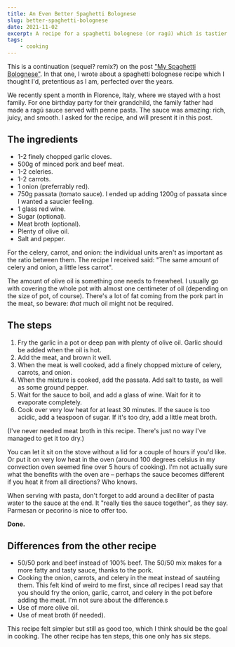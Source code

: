 ```yaml
---
title: An Even Better Spaghetti Bolognese
slug: better-spaghetti-bolognese
date: 2021-11-02
excerpt: A recipe for a spaghetti bolognese (or ragú) which is tastier than an earlier version I published – and simpler!
tags:
    - cooking
---
```


This is a continuation (sequel? remix?) on the post
["My Spaghetti Bolognese"](/writings/my-spaghetti-bolognese). In that one, I wrote about a spaghetti
bolognese recipe which I thought I'd, pretentious as I am, perfected over the years.

We recently spent a month in Florence, Italy, where we stayed with a host family. For one birthday
party for their grandchild, the family father had made a ragú sauce served with penne pasta. The
sauce was amazing: rich, juicy, and smooth. I asked for the recipe, and will present it in this
post.

## The ingredients

- 1-2 finely chopped garlic cloves.
- 500g of minced pork and beef meat.
- 1-2 celeries.
- 1-2 carrots.
- 1 onion (preferrably red).
- 750g passata (tomato sauce). I ended up adding 1200g of passata since I wanted a saucier feeling.
- 1 glass red wine.
- Sugar (optional).
- Meat broth (optional).
- Plenty of olive oil.
- Salt and pepper.

For the celery, carrot, and onion: the individual units aren't as important as the ratio between
them. The recipe I received said: "The same amount of celery and onion, a little less carrot".

The amount of olive oil is something one needs to freewheel. I usually go with covering the whole
pot with almost one centimeter of oil (depending on the size of pot, of course). There's a lot of
fat coming from the pork part in the meat, so beware: _that_ much oil might not be required.

## The steps

1. Fry the garlic in a pot or deep pan with plenty of olive oil. Garlic should be added when the oil
   is hot.
2. Add the meat, and brown it well.
3. When the meat is well cooked, add a finely chopped mixture of celery, carrots, and onion.
4. When the mixture is cooked, add the passata. Add salt to taste, as well as some ground pepper.
5. Wait for the sauce to boil, and add a glass of wine. Wait for it to evaporate completely.
6. Cook over very low heat for at least 30 minutes. If the sauce is too acidic, add a teaspoon of
   sugar. If it's too dry, add a little meat broth.

(I've never needed meat broth in this recipe. There's just no way I've managed to get it too dry.)

You can let it sit on the stove without a lid for a couple of hours if you'd like. Or put it on very
low heat in the oven (around 100 degrees celsius in my convection oven seemed fine over 5 hours of
cooking). I'm not actually sure what the benefits with the oven are – perhaps the sauce becomes
different if you heat it from all directions? Who knows.

When serving with pasta, don't forget to add around a deciliter of pasta water to the sauce at the
end. It "really ties the sauce together", as they say. Parmesan or pecorino is nice to offer too.

**Done.**

## Differences from the other recipe

- 50/50 pork and beef instead of 100% beef. The 50/50 mix makes for a more fatty and tasty sauce,
  thanks to the pork.
- Cooking the onion, carrots, and celery in the meat instead of sautéing them. This felt kind of
  weird to me first, since _all_ recipes I read say that you should fry the onion, garlic, carrot,
  and celery in the pot before adding the meat. I'm not sure about the difference.s
- Use of more olive oil.
- Use of meat broth (if needed).

This recipe felt simpler but still as good too, which I think should be the goal in cooking. The
other recipe has ten steps, this one only has six steps.
